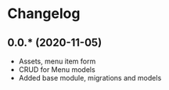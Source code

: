 Changelog
=========

## 0.0.* (2020-11-05)
 * Assets, menu item form
 * CRUD for Menu models
 * Added base module, migrations and models